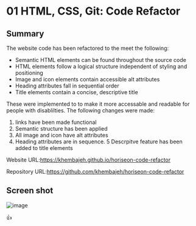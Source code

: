 # 01 HTML, CSS, Git: Code Refactor
##  Summary

The website code has been refactored to the meet the following:

* Semantic HTML elements can be found throughout the source code
* HTML elements follow a logical structure independent of styling and positioning
* Image and icon elements contain accessible alt attributes
* Heading attributes fall in sequential order
* Title elements contain a concise, descriptive title

These were implemented to to make it more accessable and readable for people with disablilties.
The following changes were made: 
1. links have been made functional 
2. Semantic structure has been applied 
3. All image and icon have alt attributes 
4. Heading attributes are in sequence.
5 Descrpitve feature has been added to title elements

Website URL:https://khembajeh.github.io/horiseon-code-refactor

Repository URL:https://github.com/khembajeh/horiseon-code-refactor

## Screen shot
![image](https://user-images.githubusercontent.com/94565158/204397687-91aedee5-28dd-4b8a-9c65-19c1756e9634.png)

👍
